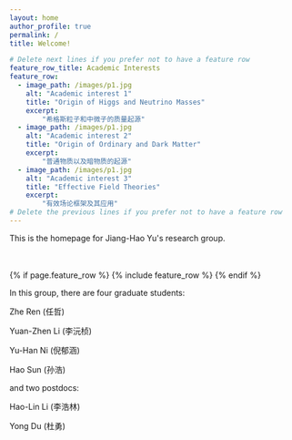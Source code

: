 ```yaml
---
layout: home
author_profile: true
permalink: /
title: Welcome!

# Delete next lines if you prefer not to have a feature row
feature_row_title: Academic Interests
feature_row:
  - image_path: /images/p1.jpg
    alt: "Academic interest 1"
    title: "Origin of Higgs and Neutrino Masses"
    excerpt:
        "希格斯粒子和中微子的质量起源"
  - image_path: /images/p1.jpg
    alt: "Academic interest 2"
    title: "Origin of Ordinary and Dark Matter"
    excerpt:
        "普通物质以及暗物质的起源"
  - image_path: /images/p1.jpg
    alt: "Academic interest 3"
    title: "Effective Field Theories"
    excerpt:
        "有效场论框架及其应用"
# Delete the previous lines if you prefer not to have a feature row
---
```

This is the homepage for Jiang-Hao Yu's research group.  
<!-- Delete next line if you prefer not to have a feature row. -->
<br />
<br />
{% if page.feature_row %}
  {% include feature_row %}
{% endif %}
<!-- Delete previous lines if you prefer not to have a feature row. -->

In this group, there are four graduate students:

Zhe Ren (任哲)

Yuan-Zhen Li (李沅桢)

Yu-Han Ni (倪郁涵)

Hao Sun (孙浩)

and two postdocs:

Hao-Lin Li (李浩林)

Yong Du (杜勇)


